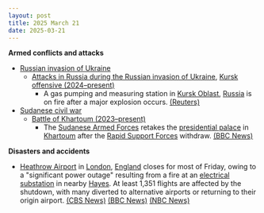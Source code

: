 ```yaml
---
layout: post
title: 2025 March 21
date: 2025-03-21
---
```



**Armed conflicts and attacks**

* [Russian invasion of Ukraine](https://en.wikipedia.org/wiki/Russian_invasion_of_Ukraine "Russian invasion of Ukraine")
  + [Attacks in Russia during the Russian invasion of Ukraine](https://en.wikipedia.org/wiki/Attacks_in_Russia_during_the_Russian_invasion_of_Ukraine "Attacks in Russia during the Russian invasion of Ukraine"), [Kursk offensive (2024–present)](https://en.wikipedia.org/wiki/Kursk_offensive_%282024%E2%80%93present%29 "Kursk offensive (2024–present)")
    - A gas pumping and measuring station in [Kursk Oblast](https://en.wikipedia.org/wiki/Kursk_Oblast "Kursk Oblast"), [Russia](https://en.wikipedia.org/wiki/Russia "Russia") is on fire after a major explosion occurs. [(Reuters)](https://www.reuters.com/world/europe/blast-shakes-burning-russian-oil-depot-authorities-say-2025-03-21/)
* [Sudanese civil war](https://en.wikipedia.org/wiki/Sudanese_civil_war_%282023%E2%80%93present%29 "Sudanese civil war (2023–present)")
  + [Battle of Khartoum (2023–present)](https://en.wikipedia.org/wiki/Battle_of_Khartoum_%282023%E2%80%93present%29 "Battle of Khartoum (2023–present)")
    - The [Sudanese Armed Forces](https://en.wikipedia.org/wiki/Sudanese_Armed_Forces "Sudanese Armed Forces") retakes the [presidential palace](https://en.wikipedia.org/wiki/Republican_Palace%2C_Khartoum "Republican Palace, Khartoum") in [Khartoum](https://en.wikipedia.org/wiki/Khartoum "Khartoum") after the [Rapid Support Forces](https://en.wikipedia.org/wiki/Rapid_Support_Forces "Rapid Support Forces") withdraw. [(BBC News)](https://www.bbc.co.uk/news/live/c5y0w7pjnp2t)

**Disasters and accidents**

* [Heathrow Airport](https://en.wikipedia.org/wiki/Heathrow_Airport "Heathrow Airport") in [London](https://en.wikipedia.org/wiki/London "London"), [England](https://en.wikipedia.org/wiki/England "England") closes for most of Friday, owing to a "significant power outage" resulting from a fire at an [electrical substation](https://en.wikipedia.org/wiki/Substation "Substation") in nearby [Hayes](https://en.wikipedia.org/wiki/Hayes%2C_Hillingdon "Hayes, Hillingdon"). At least 1,351 flights are affected by the shutdown, with many diverted to alternative airports or returning to their origin airport. [(CBS News)](https://www.cbsnews.com/news/heathrow-airport-london-closes-power-outage/) [(BBC News)](https://www.bbc.com/news/articles/cvg5dg4p2l0o) [(NBC News)](https://www.nbcnews.com/news/world/londons-heathrow-airport-closes-day-power-failure-rcna197420)
